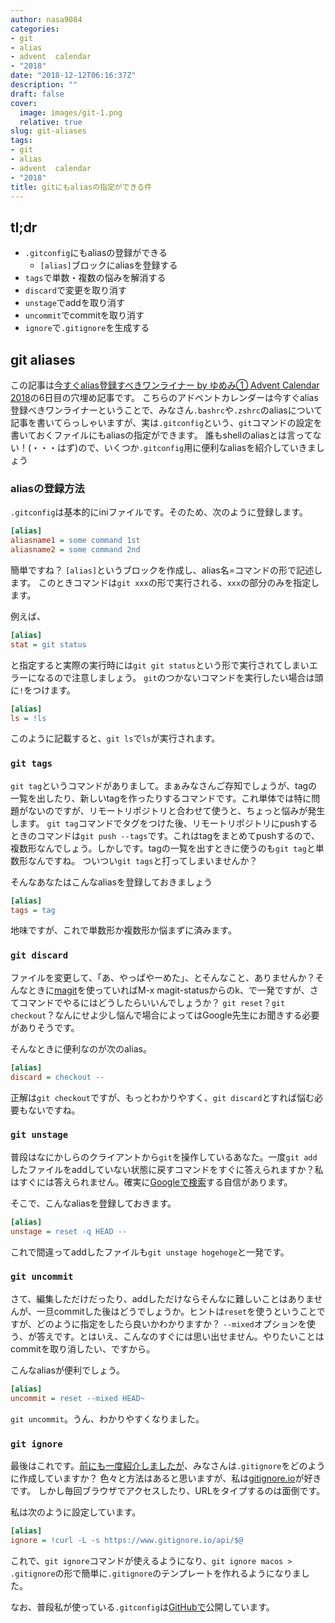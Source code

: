 ```yaml
---
author: nasa9084
categories:
- git
- alias
- advent  calendar
- "2018"
date: "2018-12-12T06:16:37Z"
description: ""
draft: false
cover:
  image: images/git-1.png
  relative: true
slug: git-aliases
tags:
- git
- alias
- advent  calendar
- "2018"
title: gitにもaliasの指定ができる件
---
```



## tl;dr

* `.gitconfig`にもaliasの登録ができる
    * `[alias]`ブロックにaliasを登録する
* `tags`で単数・複数の悩みを解消する
* `discard`で変更を取り消す
* `unstage`でaddを取り消す
* `uncommit`でcommitを取り消す
* `ignore`で`.gitignore`を生成する

## git aliases

この記事は[今すぐalias登録すべきワンライナー by ゆめみ① Advent Calendar 2018](https://qiita.com/advent-calendar/2018/yumemi01_one-liner)の6日目の穴埋め記事です。
こちらのアドベントカレンダーは今すぐalias登録べきワンライナーということで、みなさん`.bashrc`や`.zshrc`のaliasについて記事を書いてらっしゃいますが、実は`.gitconfig`という、`git`コマンドの設定を書いておくファイルにもaliasの指定ができます。
誰もshellのaliasとは言ってない！(・・・はず)ので、いくつか`.gitconfig`用に便利なaliasを紹介していきましょう

### aliasの登録方法

`.gitconfig`は基本的にiniファイルです。そのため、次のように登録します。
    
``` ini
[alias]
aliasname1 = some command 1st
aliasname2 = some command 2nd
```

簡単ですね？ `[alias]`というブロックを作成し、alias名=コマンドの形で記述します。
このときコマンドは`git xxx`の形で実行される、`xxx`の部分のみを指定します。

例えば、

``` ini
[alias]
stat = git status
```

と指定すると実際の実行時には`git git status`という形で実行されてしまいエラーになるので注意しましょう。
`git`のつかないコマンドを実行したい場合は頭に`!`をつけます。

``` ini
[alias]
ls = !ls
```

このように記載すると、`git ls`で`ls`が実行されます。

### `git tags`

`git tag`というコマンドがありまして。まぁみなさんご存知でしょうが、tagの一覧を出したり、新しいtagを作ったりするコマンドです。これ単体では特に問題がないのですが、リモートリポジトリと合わせて使うと、ちょっと悩みが発生します。
`git tag`コマンドでタグをつけた後、リモートリポジトリにpushするときのコマンドは`git push --tags`です。これはtagをまとめてpushするので、複数形なんでしょう。しかしです。tagの一覧を出すときに使うのも`git tag`と単数形なんですね。
ついつい`git tags`と打ってしまいませんか？

そんなあなたはこんなaliasを登録しておきましょう

``` ini
[alias]
tags = tag
```

地味ですが、これで単数形か複数形か悩まずに済みます。

### `git discard`

ファイルを変更して、「あ、やっぱやーめた」、とそんなこと、ありませんか？そんなときに[magit](https://github.com/magit/magit)を使っていればM-x magit-statusからのk、で一発ですが、さてコマンドでやるにはどうしたらいいんでしょうか？
`git reset`？`git checkout`？なんにせよ少し悩んで場合によってはGoogle先生にお聞きする必要がありそうです。

そんなときに便利なのが次のalias。

``` ini
[alias]
discard = checkout --
```

正解は`git checkout`ですが、もっとわかりやすく、`git discard`とすれば悩む必要もないですね。


### `git unstage`

普段はなにかしらのクライアントから`git`を操作しているあなた。一度`git add`したファイルをaddしていない状態に戻すコマンドをすぐに答えられますか？私はすぐには答えられません。確実に[Googleで検索](https://www.google.com/search?q=git+unstage)する自信があります。

そこで、こんなaliasを登録しておきます。

``` ini
[alias]
unstage = reset -q HEAD --
```

これで間違ってaddしたファイルも`git unstage hogehoge`と一発です。

### `git uncommit`

さて、編集しただけだったり、addしただけならそんなに難しいことはありませんが、一旦commitした後はどうでしょうか。ヒントは`reset`を使うということですが、どのように指定をしたら良いかわかりますか？
`--mixed`オプションを使う、が答えです。とはいえ、こんなのすぐには思い出せません。やりたいことはcommitを取り消したい、ですから。

こんなaliasが便利でしょう。

``` ini
[alias]
uncommit = reset --mixed HEAD~
```

`git uncommit`。うん、わかりやすくなりました。

### `git ignore`

最後はこれです。[前にも一度紹介しましたが](/gitignore-from-cli/)、みなさんは`.gitignore`をどのように作成していますか？
色々と方法はあると思いますが、私は[gitignore.io](https://gitignore.io)が好きです。
しかし毎回ブラウザでアクセスしたり、URLをタイプするのは面倒です。

私は次のように設定しています。

``` ini
[alias]
ignore = !curl -L -s https://www.gitignore.io/api/$@
```

これで、`git ignore`コマンドが使えるようになり、`git ignore macos > .gitignore`の形で簡単に`.gitignore`のテンプレートを作れるようになりました。

なお、普段私が使っている`.gitconfig`は[GitHubで](https://github.com/nasa9084/dotfiles/blob/master/.gitconfig)公開しています。



